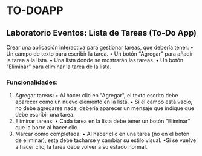 # TO-DOAPP
## Laboratorio Eventos: Lista de Tareas (To-Do App)
Crear una aplicación interactiva para gestionar tareas, que debería tener:
 • Un campo de texto para escribir la tarea.
 • Un botón "Agregar" para añadir la tarea a la lista.
 • Una lista donde se mostrarán las tareas.
 • Un botón “Eliminar” para eliminar la tarea de la lista. 
### Funcionalidades:
 1. Agregar tareas:
 • Al hacer clic en "Agregar", el texto escrito debe aparecer como un nuevo elemento en la lista.
 • Si el campo está vacío, no debe agregarse nada, debería aparecer un mensaje que indique que debe 
escribir una tarea.
 2. Eliminar tareas:
 • Cada tarea en la lista debe tener un botón "Eliminar" que la borre al hacer clic.
 3. Marcar como completada:
 • Al hacer clic en una tarea (no en el botón de eliminar), esta debe tacharse  y cambiar su estilo visual.
 •Si se vuelve a hacer clic, la tarea debe volver a su estado normal.
